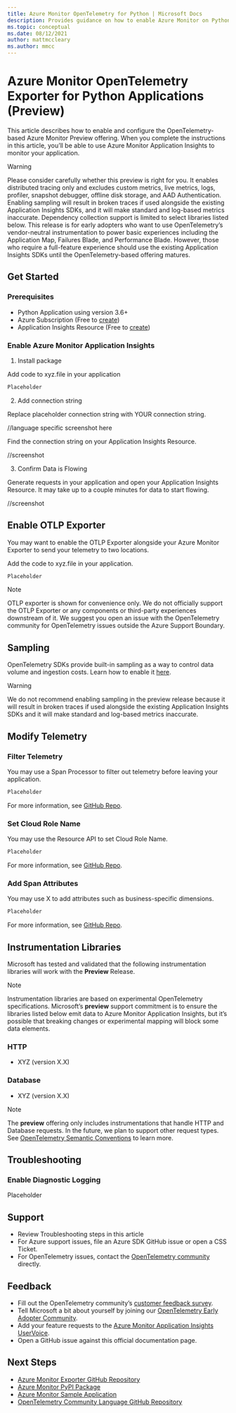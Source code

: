 ```yaml
---
title: Azure Monitor OpenTelemetry for Python | Microsoft Docs
description: Provides guidance on how to enable Azure Monitor on Python Applications using OpenTelemetry
ms.topic: conceptual
ms.date: 08/12/2021
author: mattmccleary
ms.author: mmcc
---
```


# Azure Monitor OpenTelemetry Exporter for Python Applications **(Preview)**

This article describes how to enable and configure the OpenTelemetry-based Azure Monitor Preview offering. When you complete the instructions in this article, you’ll be able to use Azure Monitor Application Insights to monitor your application.

> [!WARNING]
> Please consider carefully whether this preview is right for you. It enables distributed tracing only and excludes custom metrics, live metrics, logs, profiler, snapshot debugger, offline disk storage, and AAD Authentication. Enabling sampling will result in broken traces if used alongside the existing Application Insights SDKs, and it will make standard and log-based metrics inaccurate. Dependency collection support is limited to select libraries listed below. This release is for early adopters who want to use OpenTelemetry’s vendor-neutral instrumentation to power basic experiences including the Application Map, Failures Blade, and Performance Blade. However, those who require a full-feature experience should use the existing Application Insights SDKs until the OpenTelemetry-based offering matures. 

## Get Started
### Prerequisites
- Python Application using version 3.6+
- Azure Subscription (Free to [create](https://azure.microsoft.com/free/))
- Application Insights Resource (Free to [create](create-workspace-resource.md#create-workspace-based-resource))

### Enable Azure Monitor Application Insights
1. Install package

Add code to xyz.file in your application

```python
Placeholder
```

2. Add connection string

Replace placeholder connection string with YOUR connection string.

//language specific screenshot here

Find the connection string on your Application Insights Resource.

//screenshot

3. Confirm Data is Flowing

Generate requests in your application and open your Application Insights Resource.
It may take up to a couple minutes for data to start flowing.

//screenshot

## Enable OTLP Exporter
You may want to enable the OTLP Exporter alongside your Azure Monitor Exporter to send your telemetry to two locations.

Add the code to xyz.file in your application.

```python
Placeholder
```

> [!NOTE]
> OTLP exporter is shown for convenience only. We do not officially support the OTLP Exporter or any components or third-party experiences downstream of it. We suggest you open an issue with the OpenTelemetry community for OpenTelemetry issues outside the Azure Support Boundary.

## Sampling
OpenTelemetry SDKs provide built-in sampling as a way to control data volume and ingestion costs. Learn how to enable it [here](https://opentelemetry-python.readthedocs.io/en/latest/sdk/trace.sampling.html).

> [!WARNING]
> We do not recommend enabling sampling in the preview release because it will result in broken traces if used alongside the existing Application Insights SDKs and it will make standard and log-based metrics inaccurate.

## Modify Telemetry
### Filter Telemetry
You may use a Span Processor to filter out telemetry before leaving your application.

```python
Placeholder
```

For more information, see [GitHub Repo](link).

### Set Cloud Role Name
You may use the Resource API to set Cloud Role Name.

```python
Placeholder
```

For more information, see [GitHub Repo](link).

### Add Span Attributes
You may use X to add attributes such as business-specific dimensions.

```python
Placeholder
```

For more information, see [GitHub Repo](link).

## Instrumentation Libraries
Microsoft has tested and validated that the following instrumentation libraries will work with the **Preview** Release.

> [!NOTE]
> Instrumentation libraries are based on experimental OpenTelemetry specifications. Microsoft’s **preview** support commitment is to ensure the libraries listed below emit data to Azure Monitor Application Insights, but it’s possible that breaking changes or experimental mapping will block some data elements.

### HTTP
- XYZ (version X.X)

### Database
- XYZ (version X.X)

> [!NOTE]
> The **preview** offering only includes instrumentations that handle HTTP and Database requests. In the future, we plan to support other request types. See [OpenTelemetry Semantic Conventions](https://github.com/open-telemetry/opentelemetry-specification/tree/main/specification/trace/semantic_conventions) to learn more.

## Troubleshooting
### Enable Diagnostic Logging
Placeholder

## Support
- Review Troubleshooting steps in this article
- For Azure support issues, file an Azure SDK GitHub issue or open a CSS Ticket.
- For OpenTelemetry issues, contact the [OpenTelemetry community](https://opentelemetry.io/community/) directly.

## Feedback
- Fill out the OpenTelemetry community’s [customer feedback survey](https://docs.google.com/forms/d/e/1FAIpQLScUt4reClurLi60xyHwGozgM9ZAz8pNAfBHhbTZ4gFWaaXIRQ/viewform).
- Tell Microsoft a bit about yourself by joining our [OpenTelemetry Early Adopter Community](https://aka.ms/AzMonOTel/).
- Add your feature requests to the [Azure Monitor Application Insights UserVoice](https://feedback.azure.com/forums/357324-azure-monitor-application-insights).
- Open a GitHub issue against this official documentation page.

## Next Steps
- [Azure Monitor Exporter GitHub Repository](https://github.com/Azure/azure-sdk-for-python/blob/main/sdk/monitor/azure-monitor-opentelemetry-exporter/README.md)
- [Azure Monitor PyPI Package](https://pypi.org/project/pip/)
- [Azure Monitor Sample Application](https://github.com/Azure-Samples/azure-monitor-opentelemetry-python)
- [OpenTelemetry Community Language GitHub Repository](https://github.com/open-telemetry/opentelemetry-python)
